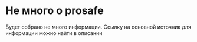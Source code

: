 # Не много о prosafe

Будет собрано не много информации. Ссылку на основной источник для информации можно найти в описании
